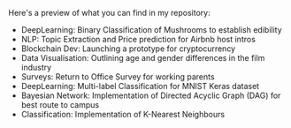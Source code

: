 Here's a preview of what you can find in my repository:

- DeepLearning: Binary Classification of Mushrooms to establish edibility
- NLP: Topic Extraction and Price prediction for Airbnb host intros
- Blockchain Dev: Launching a prototype for cryptocurrency
- Data Visualisation: Outlining age and gender differences in the film industry
- Surveys: Return to Office Survey for working parents
- DeepLearning: Multi-label Classification for MNIST Keras dataset
- Bayesian Network: Implementation of Directed Acyclic Graph (DAG) for best route to campus
- Classification: Implementation of K-Nearest Neighbours
